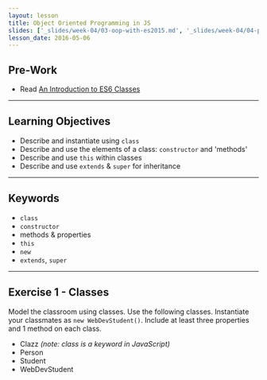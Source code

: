```yaml
---
layout: lesson
title: Object Oriented Programming in JS
slides: ['_slides/week-04/03-oop-with-es2015.md', '_slides/week-04/04-pong.md']
lesson_date: 2016-05-06
---
```


## Pre-Work

- Read [An Introduction to ES6 Classes](https://strongloop.com/strongblog/an-introduction-to-javascript-es6-classes/)

---


## Learning Objectives

- Describe and instantiate using `class`
- Describe and use the elements of a class: `constructor` and 'methods'
- Describe and use `this` within classes
- Describe and use `extends` & `super` for inheritance

---

## Keywords

- `class`
- `constructor`
- methods & properties
- `this`
- `new`
- `extends`, `super`

---

## Exercise 1 - Classes

Model the classroom using classes. Use the following classes. Instantiate your classmates as `new WebDevStudent()`. Include at least three properties and 1 method on each class.

- Clazz *(note: class is a keyword in JavaScript)*
- Person
- Student
- WebDevStudent
